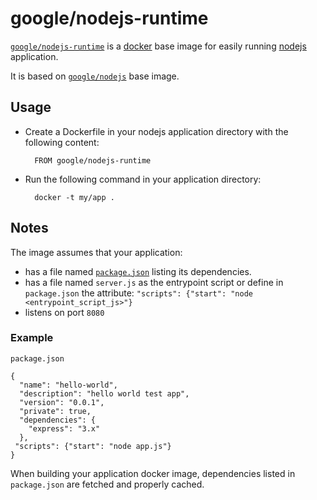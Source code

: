 # google/nodejs-runtime

[`google/nodejs-runtime`](https://index.docker.io/u/google/nodejs-runtime) is a [docker](https://docker.io) base image for easily running [nodejs](https://nodejs.org) application.

It is based on [`google/nodejs`](https://index.docker.io/u/google/nodejs) base image.

## Usage

- Create a Dockerfile in your nodejs application directory with the following content:

        FROM google/nodejs-runtime

- Run the following command in your application directory:

        docker -t my/app .

## Notes

The image assumes that your application:

- has a file named [`package.json`](https://www.npmjs.org/doc/json.html) listing its dependencies.
- has a file named `server.js` as the entrypoint script or define in `package.json` the attribute: `"scripts": {"start": "node <entrypoint_script_js>"}`
- listens on port `8080`

### Example

`package.json`

    {
      "name": "hello-world",
      "description": "hello world test app",
      "version": "0.0.1",
      "private": true,
      "dependencies": {
        "express": "3.x"
      },
     "scripts": {"start": "node app.js"}
    }

When building your application docker image, dependencies listed in `package.json` are fetched and properly cached.
